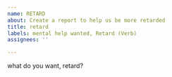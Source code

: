 ```yaml
---
name: RETARD
about: Create a report to help us be more retarded
title: retard
labels: mental help wanted, Retard (Verb)
assignees: ''

---
```


what do you want, retard?
